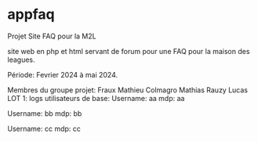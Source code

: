 # appfaq
Projet Site FAQ pour la M2L

site web en php et html servant de forum pour une FAQ pour la maison des leagues. 

Période: Fevrier 2024 à mai 2024.

Membres du groupe projet:
Fraux Mathieu
Colmagro Mathias
Rauzy Lucas
LOT 1:
logs utilisateurs de base:
Username: aa
mdp: aa


Username: bb
mdp: bb


Username: cc
mdp: cc
